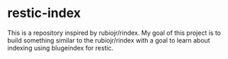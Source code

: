 # restic-index
This is a repository inspired by rubiojr/rindex. My goal of this project is to build something similar to the rubiojr/rindex with a goal to learn about indexing using blugeindex for restic.
